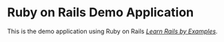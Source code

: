 # Ruby on Rails Demo Application

This is the demo application using Ruby on Rails
[*Learn Rails by Examples*](http://railstutorials.org).
